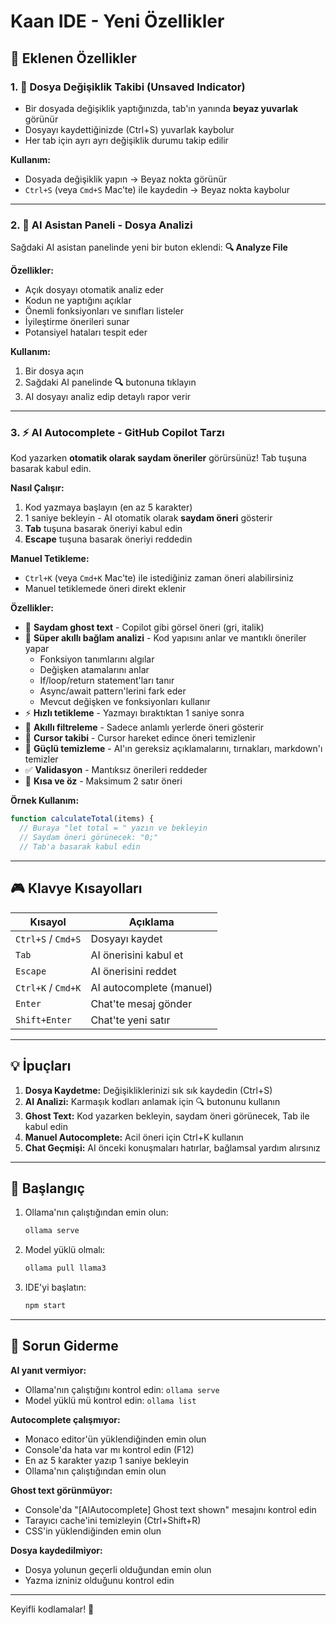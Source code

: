 # Kaan IDE - Yeni Özellikler

## 🎉 Eklenen Özellikler

### 1. 📝 Dosya Değişiklik Takibi (Unsaved Indicator)
- Bir dosyada değişiklik yaptığınızda, tab'ın yanında **beyaz yuvarlak** görünür
- Dosyayı kaydettiğinizde (Ctrl+S) yuvarlak kaybolur
- Her tab için ayrı ayrı değişiklik durumu takip edilir

**Kullanım:**
- Dosyada değişiklik yapın → Beyaz nokta görünür
- `Ctrl+S` (veya `Cmd+S` Mac'te) ile kaydedin → Beyaz nokta kaybolur

---

### 2. 🤖 AI Asistan Paneli - Dosya Analizi
Sağdaki AI asistan panelinde yeni bir buton eklendi: **🔍 Analyze File**

**Özellikler:**
- Açık dosyayı otomatik analiz eder
- Kodun ne yaptığını açıklar
- Önemli fonksiyonları ve sınıfları listeler
- İyileştirme önerileri sunar
- Potansiyel hataları tespit eder

**Kullanım:**
1. Bir dosya açın
2. Sağdaki AI panelinde **🔍** butonuna tıklayın
3. AI dosyayı analiz edip detaylı rapor verir

---

### 3. ⚡ AI Autocomplete - GitHub Copilot Tarzı
Kod yazarken **otomatik olarak saydam öneriler** görürsünüz! Tab tuşuna basarak kabul edin.

**Nasıl Çalışır:**
1. Kod yazmaya başlayın (en az 5 karakter)
2. 1 saniye bekleyin - AI otomatik olarak **saydam öneri** gösterir
3. **Tab** tuşuna basarak öneriyi kabul edin
4. **Escape** tuşuna basarak öneriyi reddedin

**Manuel Tetikleme:**
- `Ctrl+K` (veya `Cmd+K` Mac'te) ile istediğiniz zaman öneri alabilirsiniz
- Manuel tetiklemede öneri direkt eklenir

**Özellikler:**
- 🎨 **Saydam ghost text** - Copilot gibi görsel öneri (gri, italik)
- 🧠 **Süper akıllı bağlam analizi** - Kod yapısını anlar ve mantıklı öneriler yapar
  - Fonksiyon tanımlarını algılar
  - Değişken atamalarını anlar
  - If/loop/return statement'ları tanır
  - Async/await pattern'lerini fark eder
  - Mevcut değişken ve fonksiyonları kullanır
- ⚡ **Hızlı tetikleme** - Yazmayı bıraktıktan 1 saniye sonra
- 🎯 **Akıllı filtreleme** - Sadece anlamlı yerlerde öneri gösterir
- 🔄 **Cursor takibi** - Cursor hareket edince öneri temizlenir
- 🧹 **Güçlü temizleme** - AI'ın gereksiz açıklamalarını, tırnakları, markdown'ı temizler
- ✅ **Validasyon** - Mantıksız önerileri reddeder
- 📏 **Kısa ve öz** - Maksimum 2 satır öneri

**Örnek Kullanım:**
```javascript
function calculateTotal(items) {
  // Buraya "let total = " yazın ve bekleyin
  // Saydam öneri görünecek: "0;"
  // Tab'a basarak kabul edin
```

---

## 🎮 Klavye Kısayolları

| Kısayol | Açıklama |
|---------|----------|
| `Ctrl+S` / `Cmd+S` | Dosyayı kaydet |
| `Tab` | AI önerisini kabul et |
| `Escape` | AI önerisini reddet |
| `Ctrl+K` / `Cmd+K` | AI autocomplete (manuel) |
| `Enter` | Chat'te mesaj gönder |
| `Shift+Enter` | Chat'te yeni satır |

---

## 💡 İpuçları

1. **Dosya Kaydetme:** Değişikliklerinizi sık sık kaydedin (Ctrl+S)
2. **AI Analizi:** Karmaşık kodları anlamak için 🔍 butonunu kullanın
3. **Ghost Text:** Kod yazarken bekleyin, saydam öneri görünecek, Tab ile kabul edin
4. **Manuel Autocomplete:** Acil öneri için Ctrl+K kullanın
5. **Chat Geçmişi:** AI önceki konuşmaları hatırlar, bağlamsal yardım alırsınız

---

## 🚀 Başlangıç

1. Ollama'nın çalıştığından emin olun:
   ```bash
   ollama serve
   ```

2. Model yüklü olmalı:
   ```bash
   ollama pull llama3
   ```

3. IDE'yi başlatın:
   ```bash
   npm start
   ```

---

## 🐛 Sorun Giderme

**AI yanıt vermiyor:**
- Ollama'nın çalıştığını kontrol edin: `ollama serve`
- Model yüklü mü kontrol edin: `ollama list`

**Autocomplete çalışmıyor:**
- Monaco editor'ün yüklendiğinden emin olun
- Console'da hata var mı kontrol edin (F12)
- En az 5 karakter yazıp 1 saniye bekleyin
- Ollama'nın çalıştığından emin olun

**Ghost text görünmüyor:**
- Console'da "[AIAutocomplete] Ghost text shown" mesajını kontrol edin
- Tarayıcı cache'ini temizleyin (Ctrl+Shift+R)
- CSS'in yüklendiğinden emin olun

**Dosya kaydedilmiyor:**
- Dosya yolunun geçerli olduğundan emin olun
- Yazma izniniz olduğunu kontrol edin

---

Keyifli kodlamalar! 🎉
